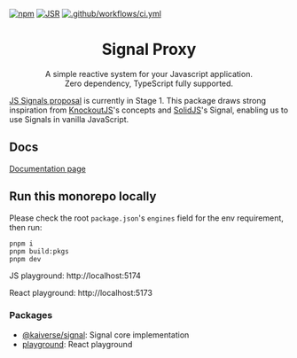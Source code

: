 [![npm](https://img.shields.io/npm/v/@kaiverse/signal)](https://www.npmjs.com/package/@kaiverse/signal)
[![JSR](https://jsr.io/badges/@kaiverse/signal)](https://jsr.io/@kaiverse/signal)
[![.github/workflows/ci.yml](https://github.com/kaisergeX/signal-proxy/actions/workflows/ci.yml/badge.svg)](https://github.com/kaisergeX/signal-proxy/actions/workflows/ci.yml)

<div align="center">
<h1>Signal Proxy</h1>

<p>A simple reactive system for your Javascript application.<br/>Zero dependency, TypeScript fully supported.</p>
</div>

[JS Signals proposal](https://github.com/tc39/proposal-signals) is currently in Stage 1. This package draws strong inspiration from [KnockoutJS](https://github.com/knockout/knockout)'s concepts and [SolidJS](https://github.com/solidjs)'s Signal, enabling us to use Signals in vanilla JavaScript.

## Docs

[Documentation page](packages/signal/README.md)

## Run this monorepo locally

Please check the root `package.json`'s `engines` field for the env requirement, then run:

```
pnpm i
pnpm build:pkgs
pnpm dev
```

JS playground: http://localhost:5174

React playground: http://localhost:5173

### Packages

- [@kaiverse/signal](packages/signal): Signal core implementation
- [playground](apps/playground): React playground
